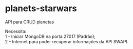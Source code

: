 # planets-starwars
API para CRUD planetas

Necessita: <br>
 1 - Iniciar MongoDB na porta 27017 (Padrão);<br>
 2 - Internet para poder recuperar informações da API SWAPI.<br>
 
 
 
